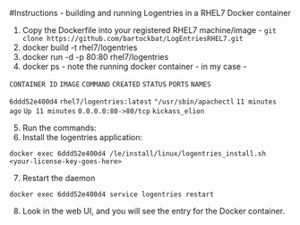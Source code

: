 #Instructions - building and running Logentries in a RHEL7 Docker container
1. Copy the Dockerfile into your registered RHEL7 machine/image - ```git clone https://github.com/bartockbat/LogEntriesRHEL7.git```
2. docker build -t rhel7/logentries
3. docker run -d -p 80:80 rhel7/logentries
4. docker ps - note the running docker container - in my case - 

```CONTAINER ID```        ```IMAGE```                     ```COMMAND```                ```CREATED```             ```STATUS```              ```PORTS```               ```NAMES```

```6ddd52e400d4```        ```rhel7/logentries:latest```   ```"/usr/sbin/apachectl```   ```11 minutes ago```      ```Up 11 minutes```       ```0.0.0.0:80->80/tcp```   ```kickass_elion```

5. Run the commands:
6. Install the logentries application:

```docker exec 6ddd52e400d4 /le/install/linux/logentries_install.sh <your-license-key-goes-here>```

7. Restart the daemon

```docker exec 6ddd52e400d4 service logentries restart```

8. Look in the web UI, and you will see the entry for the Docker container.
